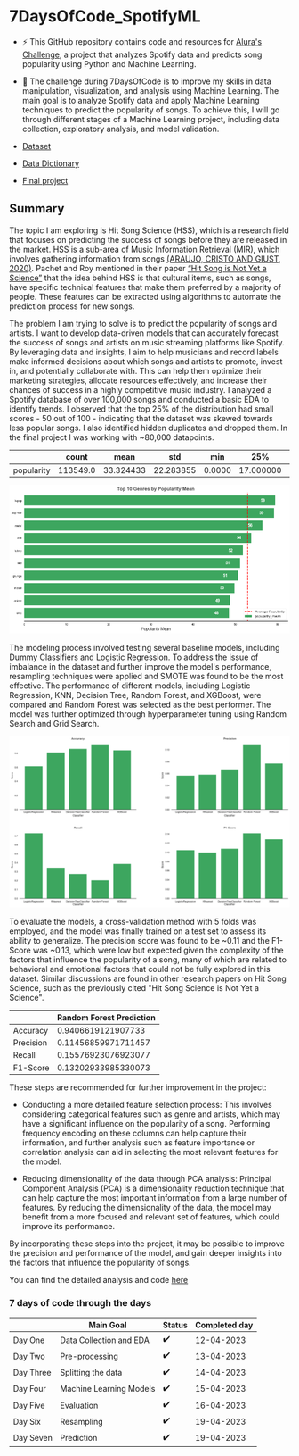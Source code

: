 # 7DaysOfCode_SpotifyML

- ⚡ This GitHub repository contains code and resources for [Alura's Challenge](https://7daysofcode.io/matricula/machine-learning), a project that analyzes Spotify data and predicts song popularity using Python and Machine Learning. 


- 🔭 The challenge during 7DaysOfCode is to improve my skills in data manipulation, visualization, and analysis using Machine Learning. The main goal is to analyze Spotify data and apply Machine Learning techniques to predict the popularity of songs. To achieve this, I will go through different stages of a Machine Learning project, including data collection, exploratory analysis, and model validation.

- [Dataset](https://www.kaggle.com/datasets/maharshipandya/-spotify-tracks-dataset?utm_source=ActiveCampaign&utm_medium=email&utm_content=%237DaysOfCode+-+Machine+Learning+1%2F7%3A+Coleta+de+dados+e+An%C3%A1lise+Explorat%C3%B3ria&utm_campaign=%5BAlura+%237Days+Of+Code%5D%28Js+e+DOM+-+3%C2%AA+Ed+%29+1%2F7)
- [Data Dictionary](https://github.com/biancaportela/7DaysOfCode_SpotifyML/blob/main/data/data_dictionary.md)

- [Final project](https://github.com/biancaportela/7DaysOfCode_SpotifyML/blob/main/projeto_final.ipynb)

## Summary

The topic I am exploring is Hit Song Science (HSS), which is a research field that focuses on predicting the success of songs before they are released in the market. HSS is a sub-area of Music Information Retrieval (MIR), which involves gathering information from songs [(ARAUJO, CRISTO AND GIUST, 2020)](https://seer.ufrgs.br/rita/article/view/RITA_VOL27_NR4_108). Pachet and Roy mentioned in their paper [“Hit Song is Not Yet a Science”](https://ismir2008.ismir.net/papers/ISMIR2008_133.pdf) that the idea behind HSS is that cultural items, such as songs, have specific technical features that make them preferred by a majority of people. These features can be extracted using algorithms to automate the prediction process for new songs.

The problem I am trying to solve is to predict the popularity of songs and artists. I want to develop data-driven models that can accurately forecast the success of songs and artists on music streaming platforms like Spotify. By leveraging data and insights, I aim to help musicians and record labels make informed decisions about which songs and artists to promote, invest in, and potentially collaborate with. This can help them optimize their marketing strategies, allocate resources effectively, and increase their chances of success in a highly competitive music industry. I analyzed a Spotify database of over 100,000 songs and conducted a basic EDA to identify trends. I observed that the top 25% of the distribution had small scores - 50 out of 100 - indicating that the dataset was skewed towards less popular songs. I also identified hidden duplicates and dropped them. In the final project I was working with ~80,000 datapoints.

| | count	    | mean	    |     std	  |  min	 |  25%	      |   50%	    |   75%	  |   max   |
|-----------|-----------|-----------|-----------|--------|------------|-----------|---------|---------|
popularity	| 113549.0	| 33.324433	| 22.283855 |	0.0000 |	17.000000 |	35.000000 |	50.0000 |	100.00000

<p float='center'>
  <img src='https://github.com/biancaportela/7DaysOfCode_SpotifyML/blob/main/pictures/mean_popularity.png?raw=true'>
</p>
  
The modeling process involved testing several baseline models, including Dummy Classifiers and Logistic Regression. To address the issue of imbalance in the dataset and further improve the model's performance, resampling techniques were applied and SMOTE was found to be the most effective. The performance of different models, including Logistic Regression, KNN, Decision Tree, Random Forest, and XGBoost, were compared and Random Forest was selected as the best performer. The model was further optimized through hyperparameter tuning using Random Search and Grid Search.

<p float='center'>
  <img src='https://github.com/biancaportela/7DaysOfCode_SpotifyML/blob/main/pictures/smote_metrics.png?raw=true'>
</p>

To evaluate the models, a cross-validation method with 5 folds was employed, and the model was finally trained on a test set to assess its ability to generalize. The precision score was found to be ~0.11 and the F1-Score was ~0.13, which were low but expected given the complexity of the factors that influence the popularity of a song, many of which are related to behavioral and emotional factors that could not be fully explored in this dataset. Similar discussions are found in other research papers on Hit Song Science, such as the previously cited "Hit Song Science is Not Yet a Science".

|           | Random Forest Prediction |
|-----------|--------------------------|
| Accuracy  |   0.9406619121907733     |
| Precision |   0.11456859971711457    |
| Recall    |   0.15576923076923077    |
| F1-Score  |  0.13202933985330073     |

These steps are recommended for further improvement in the project:

   - Conducting a more detailed feature selection process: This involves considering categorical features such as genre and artists, which may have a significant influence on the popularity of a song. Performing frequency encoding on these columns can help capture their information, and further analysis such as feature importance or correlation analysis can aid in selecting the most relevant features for the model.

   - Reducing dimensionality of the data through PCA analysis: Principal Component Analysis (PCA) is a dimensionality reduction technique that can help capture the most important information from a large number of features. By reducing the dimensionality of the data, the model may benefit from a more focused and relevant set of features, which could improve its performance.
   
By incorporating these steps into the project, it may be possible to improve the precision and performance of the model, and gain deeper insights into the factors that influence the popularity of songs.

You can find the detailed analysis and code [here](https://github.com/biancaportela/7DaysOfCode_SpotifyML/blob/main/projeto_final.ipynb)

### 7 days of code through the days

|       | Main Goal   | Status | Completed day | 
|-------|--------------|--------|----------------|
| Day One | Data Collection and EDA   | ✔️    | 12-04-2023       | 
| Day Two  | Pre-processing  | ✔️    | 13-04-2023         | 
| Day Three  | Splitting the data | ✔️      | 14-04-2023         | 
| Day Four   | Machine Learning Models     |  ✔️     | 15-04-2023        |
| Day Five   | Evaluation  | ✔️      | 16-04-2023          | 
| Day Six   | Resampling  | ✔️      | 19-04-2023          | 
| Day Seven   | Prediction | ✔️      | 19-04-2023         |
